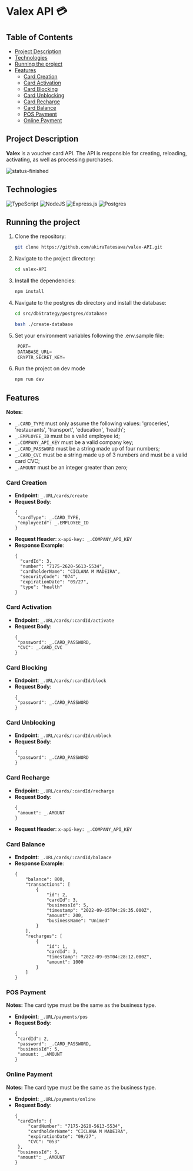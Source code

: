 # Valex API 💳

## Table of Contents
- [Project Description](#project-description)
- [Technologies](#technologies)
- [Running the project](#running-the-project)
- [Features](#features)
    * [Card Creation](#card-creation)
    * [Card Activation](#card-activation)
    * [Card Blocking](#card-blocking)
    * [Card Unblocking](#card-unblocking)
    * [Card Recharge](#card-recharge)
    * [Card Balance](#card-balance)
    * [POS Payment](#pos-payment)
    * [Online Payment](#online-payment)

## Project Description
**Valex** is a voucher card API.
The API is responsible for creating, reloading, activating, as well as processing purchases.

![status-finished](https://user-images.githubusercontent.com/97575616/152926720-d042178b-24c0-4d6b-94fb-0ccbd3c082cc.svg)

## Technologies
![TypeScript](https://img.shields.io/badge/typescript-%23007ACC.svg?style=for-the-badge&logo=typescript&logoColor=white)
![NodeJS](https://img.shields.io/badge/node.js-6DA55F?style=for-the-badge&logo=node.js&logoColor=white)
![Express.js](https://img.shields.io/badge/express.js-%23404d59.svg?style=for-the-badge&logo=express&logoColor=%2361DAFB)
![Postgres](https://img.shields.io/badge/postgres-%23316192.svg?style=for-the-badge&logo=postgresql&logoColor=white)

## Running the project

1. Clone the repository:

    ```bash
    git clone https://github.com/akiraTatesawa/valex-API.git
    ```
2. Navigate to the project directory:
    
    ```bash
    cd valex-API
    ```
3. Install the dependencies:
    
    ```bash
    npm install
    ```
4. Navigate to the postgres db directory and install the database:
    
    ```bash
    cd src/dbStrategy/postgres/database
    
    bash ./create-database 
    ```
5. Set your environment variables following the .env.sample file:

   ```ts
    PORT=
    DATABASE_URL=
    CRYPTR_SECRET_KEY=
   ```
6. Run the project on dev mode

   ```bash
   npm run dev
   ```

## Features

**Notes:**
- `_.CARD_TYPE` must only assume the following values: 'groceries', 'restaurants', 'transport', 'education', 'health';
- `_.EMPLOYEE_ID` must be a valid employee id;
- `_.COMPANY_API_KEY` must be a valid company key;
- `_.CARD_PASSWORD` must be a string made up of four numbers;
- `_.CARD_CVC` must be a string made up of 3 numbers and must be a valid card CVC;
- `_.AMOUNT` must be an integer greater than zero;

### Card Creation

- **Endpoint**: `_.URL/cards/create`
- **Request Body**: 
   ```
  {
    "cardType": _.CARD_TYPE,
    "employeeId": _.EMPLOYEE_ID
  }
  ```
- **Request Header**: `x-api-key: _.COMPANY_API_KEY`
- **Response Example**:
    ```
    {
      "cardId": 3,
      "number": "7175-2620-5613-5534",
      "cardholderName": "CICLANA M MADEIRA",
      "securityCode": "074",
      "expirationDate": "09/27",
      "type": "health"
    }
    ```
    
### Card Activation

- **Endpoint**: `_.URL/cards/:cardId/activate`
- **Request Body**: 
   ```
  {
    "password": _.CARD_PASSWORD,
    "CVC": _.CARD_CVC
  }
  ```

### Card Blocking

- **Endpoint**: `_.URL/cards/:cardId/block`
- **Request Body**: 
   ```
  {
    "password": _.CARD_PASSWORD
  }
  ```

### Card Unblocking

- **Endpoint**: `_.URL/cards/:cardId/unblock`
- **Request Body**: 
   ```
  {
    "password": _.CARD_PASSWORD
  }
  ```
  
### Card Recharge

- **Endpoint**: `_.URL/cards/:cardId/recharge`
- **Request Body**: 
   ```
  {
    "amount": _.AMOUNT
  }
  ```
- **Request Header**: `x-api-key: _.COMPANY_API_KEY`

### Card Balance

- **Endpoint**: `_.URL/cards/:cardId/balance`
- **Response Example**:
    ```
    {
        "balance": 800,
        "transactions": [
            {
                "id": 2,
                "cardId": 3,
                "businessId": 5,
                "timestamp": "2022-09-05T04:29:35.000Z",
                "amount": 200,
                "businessName": "Unimed"
            }
        ],
        "recharges": [
            {
                "id": 1,
                "cardId": 3,
                "timestamp": "2022-09-05T04:28:12.000Z",
                "amount": 1000
            }
        ]
    }
    ```

### POS Payment

**Notes:** The card type must be the same as the business type.

- **Endpoint**: `_.URL/payments/pos`
- **Request Body**: 
   ```
  {
    "cardId": 2,
    "password": _.CARD_PASSWORD,
    "businessId": 5,
    "amount: _.AMOUNT
  }
  ```

### Online Payment

**Notes:** The card type must be the same as the business type.

- **Endpoint**: `_.URL/payments/online`
- **Request Body**: 
   ```
  {
    "cardInfo": {
        "cardNumber": "7175-2620-5613-5534",
        "cardholderName": "CICLANA M MADEIRA",
        "expirationDate": "09/27",
        "CVC": "053"
    },
    "businessId": 5,
    "amount": _.AMOUNT
  }
  ```
